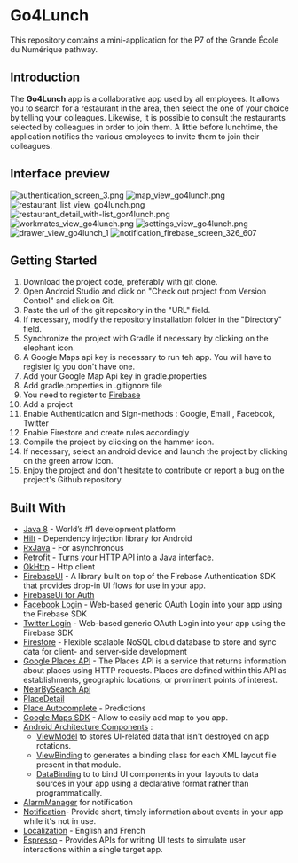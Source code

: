 # Go4Lunch

This repository contains a mini-application for the P7 of the Grande École du Numérique pathway.

## Introduction

The **Go4Lunch** app is a collaborative app used by all employees. It allows you to search for a restaurant in the area, then select the one of your choice by telling your colleagues. Likewise, it is possible to consult the restaurants selected by colleagues in order to join them. A little before lunchtime, the application notifies the various employees to invite them to join their colleagues.

## Interface preview
![authentication_screen_3.png](img/authentication_screen_3.png) ![map_view_go4lunch.png](img/map_view_go4lunch_1.png)![restaurant_list_view_go4lunch.png](img/restaurant_list_view_go4lunch_1.png)![restaurant_detail_with-list_gor4lunch.png](img/restaurant_detail_with-list_gor4lunch_1.png)
![workmates_view_go4lunch.png](img/workmates_view_go4lunch.png)  ![settings_view_go4lunch.png](img/settings_view_go4lunch.png)
![drawer_view_go4lunch_1](img/drawer_view_go4lunch_1.png) ![notification_firebase_screen_326_607](img/notification_firebase_screen_326_607.png) 

 
## Getting Started
1. Download the project code, preferably with git clone.
2. Open Android Studio and click on "Check out project from Version Control" and click on Git.
3. Paste the url of the git repository in the "URL" field.
4. If necessary, modify the repository installation folder in the "Directory" field.
5. Synchronize the project with Gradle if necessary by clicking on the elephant icon.
6. A Google Maps api key is necessary to run teh app. You will have to register ig you don't have one.
7. Add your Google Map Api key in gradle.properties
8. Add gradle.properties in .gitignore file
9. You need to register to [Firebase](https://firebase.google.com/)
10. Add a project
11. Enable Authentication and Sign-methods : Google, Email , Facebook, Twitter
12. Enable Firestore and create rules accordingly
13. Compile the project by clicking on the hammer icon.
14. If necessary, select an android device and launch the project by clicking on the green arrow icon.
15. Enjoy the project and don't hesitate to contribute or report a bug on the project's Github repository.

## Built With
- [Java 8](https://www.oracle.com/java/technologies/java8.html) - World’s #1 development platform
- [Hilt](https://developer.android.com/training/dependency-injection/hilt-android) - Dependency injection library for Android
- [RxJava](https://github.com/ReactiveX/RxJava) - For asynchronous
- [Retrofit](https://square.github.io/retrofit/)  - Turns your HTTP API into a Java interface.
- [OkHttp](https://square.github.io/okhttp/) - Http client
- [FirebaseUI](https://firebase.google.com/docs/auth/web/firebaseui?hl=en)  -  A library built on top of the Firebase Authentication SDK that provides drop-in UI flows for use in your app.
- [FirebaseUi for Auth](https://github.com/firebase/FirebaseUI-Android/blob/master/auth/README.md)
- [Facebook Login](https://developers.facebook.com/docs/facebook-login/android/) - Web-based generic OAuth Login into your app using the Firebase SDK
- [Twitter Login](https://developer.twitter.com/en/portal/projects-and-apps) -  Web-based generic OAuth Login into your app using the Firebase SDK
- [Firestore](https://firebase.google.com/docs/firestore) - Flexible scalable NoSQL cloud database to store and sync data for client- and server-side development
- [Google Places API](https://developers.google.com/maps/documentation/places/web-service/overview) - The Places API is a service that returns information about places using HTTP requests. Places are defined within this API as establishments, geographic locations, or prominent points of interest.
- [NearBySearch Api](https://developers.google.com/maps/documentation/places/web-service/search)
- [PlaceDetail](https://developers.google.com/maps/documentation/places/web-service/details)
- [Place Autocomplete](https://developers.google.com/maps/documentation/places/web-service/autocomplete)  - Predictions
- [Google Maps SDK](https://developers.google.com/maps/documentation/android-sdk/overview?hl=fr) - Allow to easily add map to you app.
- [Android Architecture Components](https://developer.android.com/topic/libraries/architecture) :
  - [ViewModel](https://developer.android.com/topic/libraries/architecture/viewmodel) to stores UI-related data that isn't destroyed on app rotations.
  - [ViewBinding](https://developer.android.com/topic/libraries/view-binding) to generates a binding class for each XML layout file present in that module.
  - [DataBinding](https://developer.android.com/topic/libraries/data-binding) to to bind UI components in your layouts to data sources in your app using a declarative format rather than programmatically.
- [AlarmManager](https://developer.android.com/reference/android/app/AlarmManager) for notification
- [Notification](https://developer.android.com/training/notify-user/build-notification)- Provide short, timely information about events in your app while it's not in use.
- [Localization](https://developer.android.com/guide/topics/resources/localization) - English and French
- [Espresso](https://developer.android.com/training/testing/ui-testing/espresso-testing) - Provides APIs for writing UI tests to simulate user interactions within a single target app.



